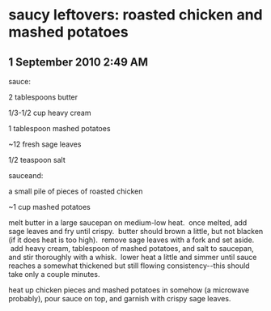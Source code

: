 # saucy leftovers: roasted chicken and mashed potatoes
## 1 September 2010 2:49 AM

sauce:

2 tablespoons butter


1/3-1/2 cup heavy cream

1 tablespoon mashed potatoes

~12 fresh sage leaves

1/2 teaspoon salt




sauceand:

a small pile of pieces of roasted chicken

~1 cup mashed potatoes




melt butter in a large saucepan on medium-low heat.  once melted, add sage leaves and fry until crispy.  butter should brown a little, but not blacken (if it does heat is too high).  remove sage leaves with a fork and set aside.  add heavy cream, tablespoon of mashed potatoes, and salt to saucepan, and stir thoroughly with a whisk.  lower heat a little and simmer until sauce reaches a somewhat thickened but still flowing consistency--this should take only a couple minutes.




heat up chicken pieces and mashed potatoes in somehow (a microwave probably), pour sauce on top, and garnish with crispy sage leaves.